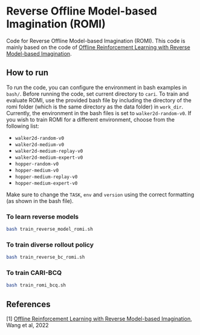 # Reverse Offline Model-based Imagination (ROMI)

Code for Reverse Offline Model-based Imagination (ROMI). This code is mainly based on the code of [Offline Reinforcement Learning with Reverse Model-based Imagination](https://arxiv.org/pdf/2110.00188).

## How to run
To run the code, you can configure the environment in bash examples in `bash/`. Before running the code, set current directory to `cari`.
To train and evaluate ROMI, use the provided bash file by including the directory of the romi folder (which is the same directory as the data folder)  in `work_dir`.
Currently, the environment in the bash files is set to `walker2d-random-v0`. If you wish to train ROMI for a different environment, choose from the following list:
- `walker2d-random-v0`
- `walker2d-medium-v0`
- `walker2d-medium-replay-v0`
- `walker2d-medium-expert-v0`
- `hopper-random-v0`
- `hopper-medium-v0`
- `hopper-medium-replay-v0`
- `hopper-medium-expert-v0`

Make sure to change the `TASK`, `env` and `version` using the correct formatting (as shown in the bash file).

### To learn reverse models
```bash
bash train_reverse_model_romi.sh
```

### To train diverse rollout policy
```bash
bash train_reverse_bc_romi.sh
```

### To train CARI-BCQ
```bash
bash train_romi_bcq.sh
```
## References
<a id="1">[1]</a>
[Offline Reinforcement Learning with Reverse Model-based Imagination](https://arxiv.org/pdf/2110.00188), Wang et al, 2022
